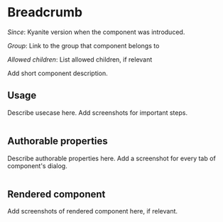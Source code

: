 <!--
    Keep to the rules:
    -
    Keep the images under _images.
    If you mention an existing element - make a link to its article.
    If you mention an existing element with no article - make a TODO.
    Fix any missing references found throughout your work
    -
    Remove this comment from the resulting page.
-->

# Breadcrumb

[//]: # (TODO write an article for kyanite/common/components/breadcrumb and kyanite/common/components/breadcrumb/breadcrumbitem)

_Since_: Kyanite version when the component was introduced.

_Group_: Link to the group that component belongs to

_Allowed children_: List allowed children, if relevant

Add short component description.

## Usage

Describe usecase here. Add screenshots for important steps.

<p align="center" width="100%">
    <img class="image--with-border" src="./_images/websight-screenshot.png" alt="">
</p>

## Authorable properties

Describe authorable properties here. Add a screenshot for every tab of component's dialog.

<p align="center" width="100%">
    <img class="image--with-border" src="./_images/dialog-tab-screenshot.png" alt="">
</p>

## Rendered component

Add screenshots of rendered component here, if relevant.

<p align="center" width="100%">
    <img class="image--with-border" src="./_images/component-rendered.png" alt="">
</p>
